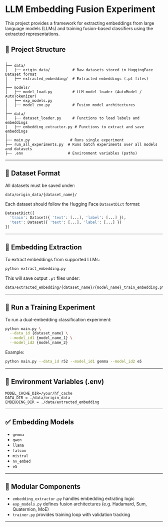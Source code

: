 # LLM Embedding Fusion Experiment

This project provides a framework for extracting embeddings from large language models (LLMs) and training fusion-based classifiers using the extracted representations.

## 📁 Project Structure

```
.
├── data/
│   ├── origin_data/          # Raw datasets stored in HuggingFace Dataset format
│   ├── extracted_embedding/  # Extracted embeddings (.pt files)
│
├── models/
│   ├── model_load.py         # LLM model loader (AutoModel / AutoTokenizer)
│   ├── exp_models.py         
|   ├── model_zoo.py          # Fusion model architectures
│
├── data/
│   ├── dataset_loader.py     # Functions to load labels and embeddings
│   ├── embedding_extractor.py # Functions to extract and save embeddings
│
├── main.py                  # Runs single experiment
├── run_all_experiments.py  # Runs batch experiments over all models and datasets
├── .env                    # Environment variables (paths)
```

---

## 🧾 Dataset Format

All datasets must be saved under:
```
data/origin_data/{dataset_name}/
```
Each dataset should follow the Hugging Face `DatasetDict` format:
```python
DatasetDict({
  'train': Dataset({ 'text': [...], 'label': [...] }),
  'test': Dataset({ 'text': [...], 'label': [...] })
})
```

---

## 📌 Embedding Extraction

To extract embeddings from supported LLMs:
```bash
python extract_embedding.py
```
This will save output `.pt` files under:
```
data/extracted_embedding/{dataset_name}/{model_name}_train_embedding.pt
```

---

## 🧪 Run a Training Experiment

To run a dual-embedding classification experiment:
```bash
python main.py \
  --data_id {dataset_name} \
  --model_id1 {model_name_1} \
  --model_id2 {model_name_2}
```
Example:
```bash
python main.py --data_id r52 --model_id1 gemma --model_id2 e5
```

---

## 🔧 Environment Variables (.env)

```dotenv
MODEL_CACHE_DIR=/your/hf_cache
DATA_DIR = ./data/origin_data
EMBEDDING_DIR = ./data/extracted_embedding
```

---

## ✅ Embedding Models

- `gemma`
- `qwen`
- `llama`
- `falcon`
- `mistral`
- `nv_embed`
- `e5`

---

## 🧱 Modular Components

- `embedding_extractor.py` handles embedding extrating logic 
- `exp_models.py` defines fusion architectures (e.g. Hadamard, Sum, Quaternion, MoE)
- `trainer.py` provides training loop with validation tracking

---